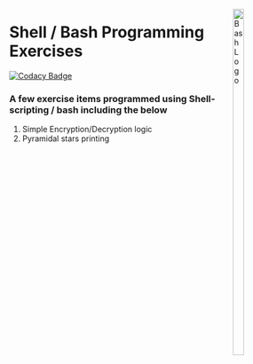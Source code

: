 <img src="https://cdn-images-1.medium.com/max/600/1*FEE98iWinlZBYkxBAG8MvA.png"
     alt="Bash Logo"
     style="float: right; margin-left: 10px; width:20%; height:40%;" 
     width="30%"
     height="30%"
     align="right"/>

# Shell / Bash Programming Exercises

[![Codacy Badge](https://api.codacy.com/project/badge/Grade/b097280f0805466fa55167e99746db34)](https://app.codacy.com/app/Vignesh-Durairaj/Shell-Programming-Excercises?utm_source=github.com&utm_medium=referral&utm_content=Vignesh-Durairaj/Shell-Programming-Excercises&utm_campaign=Badge_Grade_Dashboard)

### A few exercise items programmed using Shell-scripting / bash including the below

1. Simple Encryption/Decryption logic
2. Pyramidal stars printing 
